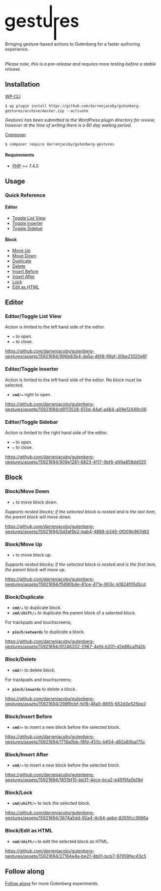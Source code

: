 <br />
<img src=".github/logo.svg?sanitize=true">
<br />
Bringing gesture-based actions to Gutenberg for a faster authoring experience.
<br /><br />

_Please note, this is a pre-release and requires more testing before a stable release._

## Installation

[WP-CLI](http://wp-cli.org/)

```shell
$ wp plugin install https://github.com/darrenjacoby/gutenberg-gestures/archive/master.zip --activate
```

_Gestures has been submitted to the WordPress plugin directory for review, however at the time of writing there is a 60 day waiting period._

[Composer](https://getcomposer.org/)

```shell
$ composer require darrenjacoby/gutenberg-gestures
```

#### Requirements

- [PHP](http://php.net/manual/en/install.php) >= 7.4.0

## Usage

### Quick Reference

#### Editor

- [Toggle List View](#editor-list-view)
- [Toggle Inserter](#editor-inserter)
- [Toggle Sidebar](#editor-sidebar)

#### Block

- [Move Up](#block-move-up)
- [Move Down](#block-move-down)
- [Duplicate](#block-duplicate)
- [Delete](#block-delete)
- [Insert Before](#block-insert-before)
- [Insert After](#block-insert-after)
- [Lock](#block-lock)
- [Edit as HTML](#block-edit-as-html)

## Editor

### <span id="editor-list-view">Editor/Toggle List View</span>

Action is limited to the left hand side of the editor.

- **`→`** to open.
- **`←`** to close.

https://github.com/darrenjacoby/gutenberg-gestures/assets/15921694/996b63b4-da5a-46f8-99af-30be21020e6f

### <span id="editor-inserter">Editor/Toggle Inserter</span>

Action is limited to the left hand side of the editor. No block must be selected.

- **`cmd/→`** right to open.

https://github.com/darrenjacoby/gutenberg-gestures/assets/15921694/d9113528-613d-44af-a464-a09e12449c06

### <span id="editor-sidebar">Editor/Toggle Sidebar</span>

Action is limited to the right hand side of the editor.

- **`→`** to open.
- **`←`** to close.

https://github.com/darrenjacoby/gutenberg-gestures/assets/15921694/909e1281-6823-4117-9bf8-d99a858dd025

## Block

### <span id="block-move-up">Block/Move Down</span>

- **`↓`** to move block down.

_Supports nested blocks; if the selected block is nested and is the last item, the parent block will move down._

https://github.com/darrenjacoby/gutenberg-gestures/assets/15921694/0d3af6b2-bab4-4888-b346-0f009b967d82

### <span id="block-move-down">Block/Move Up</span>

- **`↑`** to move block up.

_Supports nested blocks; if the selected block is nested and is the first item, the parent block will move up._

https://github.com/darrenjacoby/gutenberg-gestures/assets/15921694/f5690b4e-81ce-471e-903c-b1824f05d5cd

### <span id="block-duplicate">Block/Duplicate</span>

- **`cmd/↓`** to duplicate block.
- **`cmd/shift/↓`** to duplicate the parent block of a selected block.

For trackpads and touchscreens;

- **`pinch/outwards`** to duplicate a block.

https://github.com/darrenjacoby/gutenberg-gestures/assets/15921694/0f246202-2967-4efd-b201-d2e86ca1fd2b

### <span id="block-delete">Block/Delete</span>

- **`cmd/↑`** to delete block.

For trackpads and touchscreens;
- **`pinch/inwards`** to delete a block.

https://github.com/darrenjacoby/gutenberg-gestures/assets/15921694/299f9cbf-fe16-46a5-8655-652d3e525be2

### <span id="block-insert-before">Block/Insert Before</span>

- **`cmd/←`** to insert a new block before the selected block.

https://github.com/darrenjacoby/gutenberg-gestures/assets/15921694/1719a0bb-f8fd-450c-b654-d92a80baf75c

### <span id="block-insert-after">Block/Insert After</span>

- **`cmd/→`** to insert a new block before the selected block.

https://github.com/darrenjacoby/gutenberg-gestures/assets/15921694/1851bf15-bb31-4ece-bca2-b4915fa0b19d

### <span id="block-lock">Block/Lock</span>

- **`cmd/shift/←`** to lock the selected block.

https://github.com/darrenjacoby/gutenberg-gestures/assets/15921694/3674a5dd-92a4-4c64-aabe-8355fcc3686a

### <span id="block-edit-as-html">Block/Edit as HTML</span>

- **`cmd/shift/→`** to edit the selected block as HTML.

https://github.com/darrenjacoby/gutenberg-gestures/assets/15921694/27164e4a-be21-4b01-bcb7-97959fec43c5

## Follow along

[Follow along](https://twitter.com/withjacoby) for more Gutenberg experiments.
